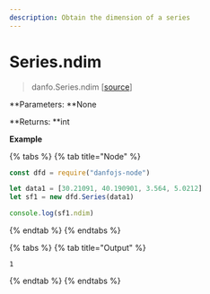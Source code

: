 ```yaml
---
description: Obtain the dimension of a series
---
```


# Series.ndim

> danfo.Series.ndim  \[[source](https://github.com/opensource9ja/danfojs/blob/master/danfojs/src/core/generic.js#L209)]

**Parameters: **None

**Returns: **int

**Example**

{% tabs %}
{% tab title="Node" %}
```javascript
const dfd = require("danfojs-node")

let data1 = [30.21091, 40.190901, 3.564, 5.0212]
let sf1 = new dfd.Series(data1)

console.log(sf1.ndim)
```
{% endtab %}
{% endtabs %}

{% tabs %}
{% tab title="Output" %}
```
1
```
{% endtab %}
{% endtabs %}
